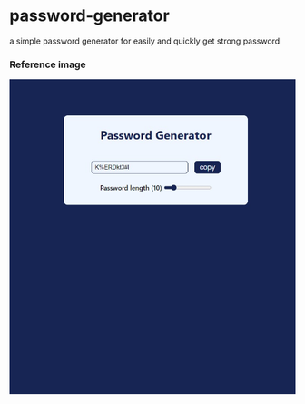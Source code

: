 # password-generator
 a simple password generator for easily and quickly get strong password

### Reference image
 ![image](./assets/Screenshot%202024-02-12%20155841.jpg)
